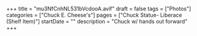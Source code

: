 +++
title = "mu3NfCnhNL531bVcdooA.avif"
draft = false
tags = ["Photos"]
categories = ["Chuck E. Cheese's"]
pages = ["Chuck Statue- Liberace (Shelf Item)"]
startDate = ""
description = "Chuck w/ hands out forward"
+++
